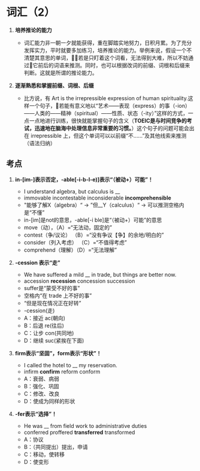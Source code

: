 # 词汇（2）

1. **培养推论的能力**
    - 词汇能力非一朝一夕就能获得，重在脚踏实地努力，日积月累。为了充分发挥实力，平时就要多加练习，培养推论的能力。举例来说，假设一个不清楚其意思的单词，若是只盯着这个词看，无法得到大难，所以不妨通过它前后的词语来推测。同时，也可以根据改词的前缀、词根和后缀来判断。这就是所谓的推论能力。

1. **逐渐熟悉和掌握前缀、词根、后缀**
    - 比方说，有 Art is the irrepressible expression of human spirituality.这样一个句子，若能有意义地以“艺术——表现（express）的事（-ion）——人类的——精神（spiritual）——性质、状态（-ity）”这样的方式，一点一点地进行训练，很快就能掌握句子的含义（**TOEIC是与时间竞争的考试，迅速地在脑海中处理信息非常重要的习惯。**）这个句子的问题可能会出在 irrepressible 上，但这个单词可以以前缀“不……”及其他线索来推测（语法归纳）

## 考点

1. **in-[im-]表示否定，-able[-i-b-l-e)]表示“（被动+）可能”！**
    - I understand algebra, but calculus is __
    - immovable incontestable inconsiderable **incomprehensible**
    - "能够了解X（algebra）“ -> ”但__Y（calculus）“ -> 可以推测空格内是“不懂”
    - in-[im]是not的意思，-able[-i ble]是“（被动+）可能”的意思
    - move（动），（A）=“无法动，固定的”
    - contest（争/议论） （B）=“没有争议【争】的余地/明白的”
    - consider（列入考虑） （C）=“不值得考虑”
    - comprehend（理解）（D）=“无法理解”

1. **-cession 表示“走”**
    - We have suffered a mild __ in trade, but things are better now.
    - accession **recession** concession succession
    - suffer是“蒙受不好的事”
    - 空格内“在 trade 上不好的事”
    - “但是现在情况正在好转”
    - -cession(走)
    - A：接近 ac(朝向)
    - B：后退 re(往后)
    - C：让步 con(共同地)
    - D：继续 suc(紧挨在下面)

1. **firm表示“坚固”，form表示“形状”！**
    - I called the hotel to __ my reservation.
    - infirm **confirm** reform conform
    - A：衰弱、病弱
    - B：强化、巩固
    - C：修改、改良
    - D：使成为同样的形状

1. **-fer表示“选择”！**
    - He was __ from field work to administrative duties
    - conferred proffered **transferred** transformed
    - A：协议
    - B：（共同提出）提出，申请
    - C：移动，使转移
    - D：使变形